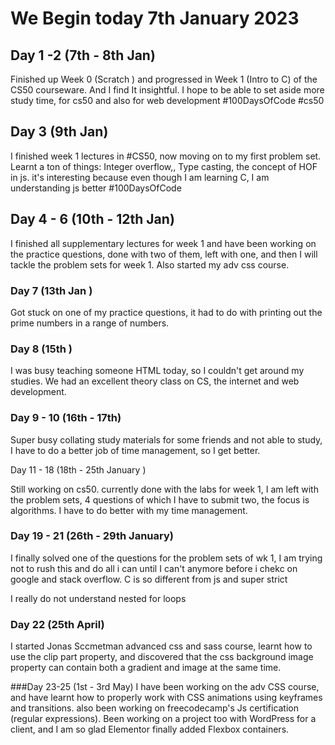 
# We Begin today 7th January 2023


## Day 1 -2 (7th - 8th Jan)
Finished up Week 0 (Scratch ) and progressed in Week 1 (Intro to C) of the CS50 courseware.
And I find It insightful. 
I hope to be able to set aside more study time, for cs50 and also for web development
#100DaysOfCode #cs50


## Day 3 (9th Jan)
I finished week 1 lectures in #CS50, now moving on to my first problem set.
Learnt a ton of things:
Integer overflow,, Type casting, the concept of HOF in js. 
it's interesting because even though I am learning C, I am understanding js better 
#100DaysOfCode 



## Day 4 - 6 (10th - 12th Jan)
I finished all supplementary  lectures for week 1 and  have been working on the practice questions, done with two of them, left with one, and then I will tackle the problem sets for week 1. Also started my adv css course.


### Day 7 (13th Jan )

Got stuck on one of my practice questions, it had to do with printing out the prime numbers in a range of numbers.



### Day 8 (15th )
I was busy teaching someone HTML today, so  I couldn't get around my studies. We had an excellent theory class on CS, the internet and web development.

### Day 9 - 10 (16th - 17th)

Super busy collating study materials for some friends and not able to study, I have to do a better job of time management, so I get better.


Day 11 - 18 (18th - 25th January  )

Still working on cs50. currently done with the labs for week 1, I am left with the problem sets, 4 questions of which I have to submit two, the focus is algorithms. I have to do better with my time management.


### Day 19 - 21 (26th - 29th  January)

I finally solved one of the questions for the problem sets of wk 1, I am trying not to rush this and do all i can until I can't anymore before i chekc on google and stack overflow. C is so different from js and super strict

I really do not understand nested for loops

### Day 22 (25th April)

I started Jonas Sccmetman advanced css and sass course, learnt how to use the clip part property, and discovered that the css background image property can contain both a gradient and image at the same time.

###Day 23-25 (1st - 3rd May)
I have been working on the adv CSS course, and have learnt how to properly work with CSS animations using keyframes and transitions. also been working on freecodecamp's Js certification  (regular expressions). Been working on a project too with WordPress for a client, and I am so glad Elementor finally added Flexbox containers.
